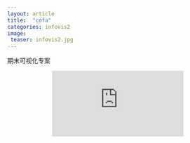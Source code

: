 ```yaml
---
layout: article
title:  "cofa"
categories: infovis2
image: 
 teaser: infovis2.jpg
---
```


 期末可视化专案

<center><iframe src="https://public.tableau.com/shared/YC4HSWX7Q?:display_count=yes&publish=yes/Dashboard1?:showVizHome=no&:embed=truehttps://public.tableau.com/shared/DJPSG6CX9?:display_count=yes"  frameborder="0"></iframe></center>